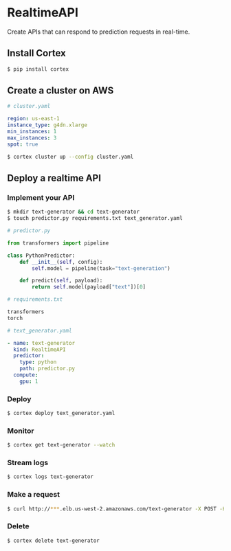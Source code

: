 # RealtimeAPI

Create APIs that can respond to prediction requests in real-time.

## Install Cortex

```bash
$ pip install cortex
```

## Create a cluster on AWS

```yaml
# cluster.yaml

region: us-east-1
instance_type: g4dn.xlarge
min_instances: 1
max_instances: 3
spot: true
```

```bash
$ cortex cluster up --config cluster.yaml
```

## Deploy a realtime API

### Implement your API

```bash
$ mkdir text-generator && cd text-generator
$ touch predictor.py requirements.txt text_generator.yaml
```

```python
# predictor.py

from transformers import pipeline

class PythonPredictor:
    def __init__(self, config):
        self.model = pipeline(task="text-generation")

    def predict(self, payload):
        return self.model(payload["text"])[0]
```

```python
# requirements.txt

transformers
torch
```

```yaml
# text_generator.yaml

- name: text-generator
  kind: RealtimeAPI
  predictor:
    type: python
    path: predictor.py
  compute:
    gpu: 1
```

### Deploy

```bash
$ cortex deploy text_generator.yaml
```

### Monitor

```bash
$ cortex get text-generator --watch
```

### Stream logs

```bash
$ cortex logs text-generator
```

### Make a request

```bash
$ curl http://***.elb.us-west-2.amazonaws.com/text-generator -X POST -H "Content-Type: application/json" -d '{"text": "hello world"}'
```

### Delete

```bash
$ cortex delete text-generator
```
